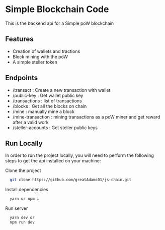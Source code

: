 # Simple Blockchain Code

This is the backend api for a Simple poW blockchain

## Features

- Creation of wallets and tractions
- Block mining with the poW
- A simple steller token

## Endpoints

- /transact : Create a new transaction with wallet
- /public-key : Get wallet public key
- /transactions : list of transactions
- /blocks : Get all the blocks on chain
- /mine : manually mine a block
- /mine-transaction : mining transactions as a poW miner and get reward after a valid work
- /steller-accounts : Get steller public keys


## Run Locally

In order to run the project locally, you will need to perform the following steps to get the api installed on your machine:

Clone the project

```bash
  git clone https://github.com/greatAdams01/js-chain.git
```

Install dependencies

```bash
  yarn or npm i
```

Run server

```bash
  yarn dev or
  npm run dev
```